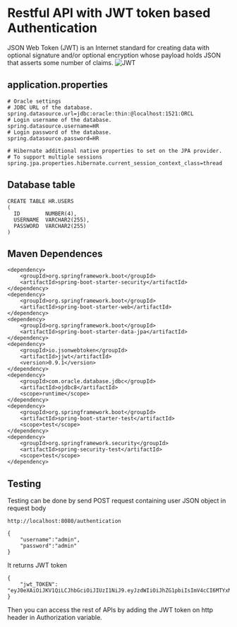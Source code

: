 # Restful API with JWT token based Authentication
JSON Web Token (JWT) is an Internet standard for creating data with optional signature and/or optional encryption whose payload holds JSON that asserts some number of claims.
![JWT](https://drive.google.com/uc?export=view&id=1V-gPjbrpXrL1yI03DgOxzT38Dq40MUpF)
## application.properties
````
# Oracle settings
# JDBC URL of the database.
spring.datasource.url=jdbc:oracle:thin:@localhost:1521:ORCL
# Login username of the database.
spring.datasource.username=HR
# Login password of the database.
spring.datasource.password=HR

# Hibernate additional native properties to set on the JPA provider.
# To support multiple sessions
spring.jpa.properties.hibernate.current_session_context_class=thread
````
## Database table
````
CREATE TABLE HR.USERS
(
  ID        NUMBER(4),
  USERNAME  VARCHAR2(255),
  PASSWORD  VARCHAR2(255)
)
````
## Maven Dependences
````
<dependency>
	<groupId>org.springframework.boot</groupId>
	<artifactId>spring-boot-starter-security</artifactId>
</dependency>
<dependency>
	<groupId>org.springframework.boot</groupId>
	<artifactId>spring-boot-starter-web</artifactId>
</dependency>
<dependency>
	<groupId>org.springframework.boot</groupId>
	<artifactId>spring-boot-starter-data-jpa</artifactId>
</dependency>
<dependency>
	<groupId>io.jsonwebtoken</groupId>
	<artifactId>jjwt</artifactId>
	<version>0.9.1</version>
</dependency>
<dependency>
	<groupId>com.oracle.database.jdbc</groupId>
	<artifactId>ojdbc8</artifactId>
	<scope>runtime</scope>
</dependency>
<dependency>
	<groupId>org.springframework.boot</groupId>
	<artifactId>spring-boot-starter-test</artifactId>
	<scope>test</scope>
</dependency>
<dependency>
	<groupId>org.springframework.security</groupId>
	<artifactId>spring-security-test</artifactId>
	<scope>test</scope>
</dependency>
````
## Testing
Testing can be done by send POST request containing user JSON object in request body
````
http://localhost:8080/authentication
````
````
{
    "username":"admin",
    "password":"admin"
}
````
It returns JWT token 
````
{
    "jwt_TOKEN": "eyJ0eXAiOiJKV1QiLCJhbGciOiJIUzI1NiJ9.eyJzdWIiOiJhZG1pbiIsImV4cCI6MTYxMTA4Mzk2MywiaWF0IjoxNjExMDQ3OTYzfQ.WTOMvfL4QxIFK0anxXvZkVjzFrYH_uHCTQCMZik8dac"
}
````
Then you can access the rest of APIs by adding the JWT token on http header in Authorization variable.
